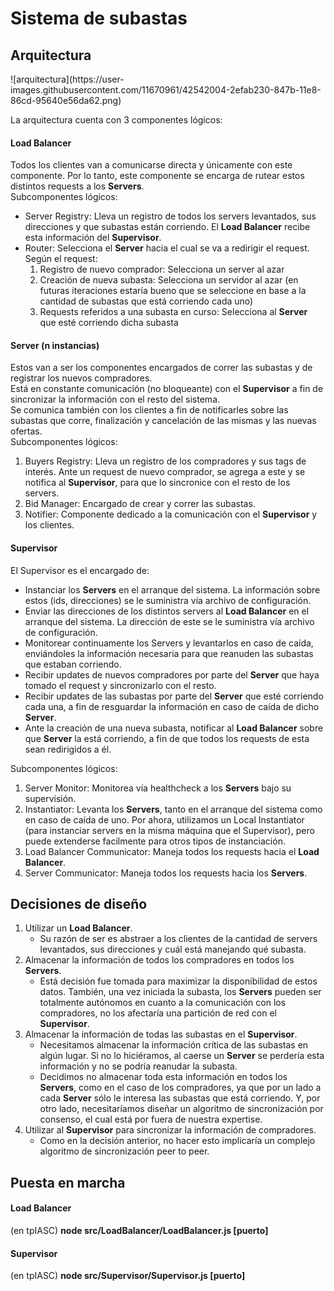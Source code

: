 <h1>Sistema de subastas</h1>
<h2>Arquitectura</h2>
![arquitectura](https://user-images.githubusercontent.com/11670961/42542004-2efab230-847b-11e8-86cd-95640e56da62.png)


La arquitectura cuenta con 3 componentes lógicos:

<h4> Load Balancer</h4>
Todos los clientes van a comunicarse directa y únicamente con este componente. Por lo tanto, este componente se encarga de rutear estos distintos requests a los <b>Servers</b>.<br>
Subcomponentes lógicos:
<ul>
<li>Server Registry: Lleva un registro de todos los servers levantados, sus direcciones y que subastas están corriendo. El <b>Load Balancer</b> recibe esta información del <b>Supervisor</b>.</li>
<li>Router: Selecciona el <b>Server</b> hacia el cual se va a redirigir el request. Según el request:
    <ol>
        <li>Registro de nuevo comprador: Selecciona un server al azar</li>
        <li>Creación de nueva subasta: Selecciona un servidor al azar (en futuras iteraciones estaría bueno que se seleccione en base a la cantidad de subastas que está corriendo cada uno)</li>
        <li>Requests referidos a una subasta en curso: Selecciona al <b>Server</b> que esté corriendo dicha subasta</li>
    </ol>
</li>
</ul>

<h4> Server (n instancias)</h4>
Estos van a ser los componentes encargados de correr las subastas y de registrar los nuevos compradores.<br>
Está en constante comunicación (no bloqueante) con el <b>Supervisor</b> a fin de sincronizar la información con el resto del sistema.<br>
Se comunica también con los clientes a fin de notificarles sobre las subastas que corre, finalización y cancelación de las mismas y las nuevas ofertas.<br>
Subcomponentes lógicos:
<ol>
<li>Buyers Registry: Lleva un registro de los compradores y sus tags de interés. Ante un request de nuevo comprador, se agrega a este y se notifica al <b>Supervisor</b>, para que lo sincronice con el resto de los servers.</li>
<li>Bid Manager: Encargado de crear y correr las subastas.</li>
<li>Notifier: Componente dedicado a la comunicación con el <b>Supervisor</b> y los clientes.</li>
</ol>

<h4>Supervisor</h4>
El Supervisor es el encargado de:
<ul>
<li>Instanciar los <b>Servers</b> en el arranque del sistema. La información sobre estos (ids, direcciones) se le suministra vía archivo de configuración.</li>
<li>Enviar las direcciones de los distintos servers al <b>Load Balancer</b> en el arranque del sistema. La dirección de este se le suministra vía archivo de configuración.</li>
<li>Monitorear continuamente los Servers y levantarlos en caso de caída, enviándoles la información necesaria para que reanuden las subastas que estaban corriendo.</li>
<li>Recibir updates de nuevos compradores por parte del <b>Server</b> que haya tomado el request y sincronizarlo con el resto.</li>
    <li>Recibir updates de las subastas por parte del <b>Server</b> que esté corriendo cada una, a fin de resguardar la información en caso de caída de dicho <b>Server</b>.</li>
<li>Ante la creación de una nueva subasta, notificar al <b>Load Balancer</b> sobre que <b>Server</b> la está corriendo, a fin de que todos los requests de esta sean redirigidos a él.</li>
</ul>
Subcomponentes lógicos:
<ol>
<li>Server Monitor: Monitorea vía healthcheck a los <b>Servers</b> bajo su supervisión.</li>
<li>Instantiator: Levanta los <b>Servers</b>, tanto en el arranque del sistema como en caso de caída de uno. Por ahora, utilizamos un Local Instantiator (para instanciar servers en la misma máquina que el Supervisor), pero puede extenderse facilmente para otros tipos de instanciación. </li>
<li>Load Balancer Communicator: Maneja todos los requests hacia el <b>Load Balancer</b>.</li>
<li>Server Communicator: Maneja todos los requests hacia los <b>Servers</b>.</li>
</ol>

<h2>Decisiones de diseño</h2>
<ol>
<li>Utilizar un <b>Load Balancer</b>.
    <ul>
        <li>Su razón de ser es abstraer a los clientes de la cantidad de servers levantados, sus direcciones y cuál está manejando qué subasta.</li>
    </ul>
</li>
<li>Almacenar la información de todos los compradores en todos los <b>Servers</b>.
    <ul>
        <li>Está decisión fue tomada para maximizar la disponibilidad de estos datos. También, una vez iniciada la subasta, los <b>Servers</b>  pueden ser totalmente autónomos en cuanto a la comunicación con los compradores, no los afectaría una partición de red con el <b>Supervisor</b>.</li>
    </ul>
</li>
<li>Almacenar la información de todas las subastas en el <b>Supervisor</b>.
    <ul>
        <li>Necesitamos almacenar la información crítica de las subastas en algún lugar. Si no lo hiciéramos, al caerse un <b>Server</b> se perdería esta información y no se podría reanudar la subasta.</li>
        <li>Decidimos no almacenar toda esta información en todos los <b>Servers</b>, como en el caso de los compradores, ya que por un lado a cada <b>Server</b> sólo le interesa las subastas que está corriendo. Y, por otro lado, necesitaríamos diseñar un algoritmo de sincronización por consenso, el cual está por fuera de nuestra expertise.</li>
    </ul>
</li>
<li>Utilizar al <b>Supervisor</b> para sincronizar la información de compradores.
    <ul>
        <li>Como en la decisión anterior, no hacer esto implicaría un complejo algoritmo de sincronización peer to peer.</li>
    </ul>
</li>
</ol>

<h2>Puesta en marcha</h2>
<h4>Load Balancer</h4>
(en tpIASC) <b>node src/LoadBalancer/LoadBalancer.js [puerto]</b>
<h4>Supervisor</h4>
(en tpIASC) <b>node src/Supervisor/Supervisor.js [puerto]</b>
